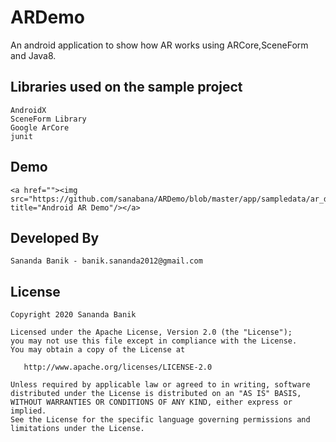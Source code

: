 # ARDemo
An android application to show how AR works using ARCore,SceneForm and Java8.

## Libraries used on the sample project

    AndroidX
    SceneForm Library
    Google ArCore
    junit

## Demo

    <a href=""><img src="https://github.com/sanabana/ARDemo/blob/master/app/sampledata/ar_demo.gif" title="Android AR Demo"/></a>

## Developed By

    Sananda Banik - banik.sananda2012@gmail.com

## License

    Copyright 2020 Sananda Banik

    Licensed under the Apache License, Version 2.0 (the "License");
    you may not use this file except in compliance with the License.
    You may obtain a copy of the License at

       http://www.apache.org/licenses/LICENSE-2.0

    Unless required by applicable law or agreed to in writing, software
    distributed under the License is distributed on an "AS IS" BASIS,
    WITHOUT WARRANTIES OR CONDITIONS OF ANY KIND, either express or implied.
    See the License for the specific language governing permissions and
    limitations under the License.
